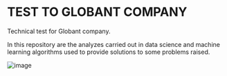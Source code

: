 # TEST TO GLOBANT COMPANY
 Technical test for Globant company. 
 
In this repository are the analyzes carried out in data science and machine learning algorithms used to provide solutions to some problems raised.


![image](https://user-images.githubusercontent.com/70065089/132102818-4965846c-0163-4542-8a7b-2b11ce2d6e19.png)
